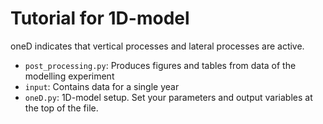 # Tutorial for 1D-model
oneD indicates that vertical processes and lateral processes are active.

- `post_processing.py`: Produces figures and tables from data of the modelling experiment
- `input`: Contains data for a single year
- `oneD.py`: 1D-model setup. Set your parameters and output variables at the top of
the file.
